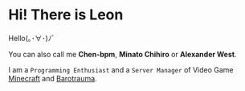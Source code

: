 # Hi! There is Leon

Hello(｡･∀･)ﾉﾞ

You can also call me **Chen-bpm**, **Minato Chihiro** or **Alexander West**.

I am a `Programming Enthusiast` and a `Server Manager` of Video Game [Minecraft](https://www.minecraft.net/) and [Barotrauma](https://barotraumagame.com/).

<!--
**Chen-bpm/Chen-bpm** is a ✨ _special_ ✨ repository because its `README.md` (this file) appears on your GitHub profile.

Here are some ideas to get you started:

- 🔭 I’m currently working on ...
- 🌱 I’m currently learning ...
- 👯 I’m looking to collaborate on ...
- 🤔 I’m looking for help with ...
- 💬 Ask me about ...
- 📫 How to reach me: ...
- 😄 Pronouns: ...
- ⚡ Fun fact: ...
-->
